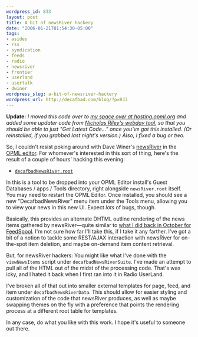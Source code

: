 ```yaml
--- 
wordpress_id: 833
layout: post
title: A bit of newsRiver hackery
date: "2006-01-21T01:54:30-05:00"
tags: 
- asides
- rss
- syndication
- feeds
- radio
- newsriver
- frontier
- userland
- usertalk
- dwiner
wordpress_slug: a-bit-of-newsriver-hackery
wordpress_url: http://decafbad.com/blog/?p=833
---
```

**Update:** *I moved this code over to [my space over at hosting.opml.org][ms] and added some updater code from [Nicholas Riley's webdav tool][nu], so that you should be able to just "Get Latest Code..." once you've got this installed.  (Or reinstalled, if you grabbed last night's version.)  Also, I fixed a bug or two.*

[ms]: http://blogs.opml.org/decafbad/
[nu]: http://web.sabi.net/nriley/software/

So, I couldn't resist poking around with Dave Winer's [newsRiver][] in the [OPML editor][oe].  For whomever's interested in this sort of thing, here's the result of a couple of hours' hacking this evening:

* [`decafbadNewsRiver.root`](http://hosting.opml.org/decafbad/decafbadNewsRiver/decafbadNewsRiver.root)

In this is a tool to be dropped into your OPML Editor install's Guest Databases / apps / Tools directory, right alongside `newsRiver.root` itself.  You may need to restart the OPML Editor.  Once installed, you should see a new "DecafbadNewsRiver" menu item under the Tools menu, allowing you to view your news in this new UI.  Expect *lots* of bugs, though.

Basically, this provides an alternate DHTML outline rendering of the news items gathered by newsRiver—quite similar to [what I did back in October for FeedSpool][fs].  I'm not sure how far I'll take this, if I take it any farther.  I've got a bit of a notion to tackle some REST/AJAX interaction with newsRiver for on-the-spot item deletion, and maybe on-demand item content retrieval.

But, for newsRiver hackers:  You might like what I've done with the `viewNewsItems` script under `decafbadNewsRiverSuite`.  I've made an attempt to pull all of the HTML out of the midst of the processing code.  That's was icky, and I hated it back when I first ran into it in Radio UserLand.  

I've broken all of that out into smaller external templates for page, feed, and item under `decafbadNewsRiverData`.  This should allow for easier styling and customization of the code that newsRiver produces, as well as maybe swapping themes on the fly with a preference that points the rendering process at a different root table for templates.

In any case, do what you like with this work.  I hope it's useful to someone out there.

<!-- tags: newsriver frontier userland radio usertalk rss syndication feeds dwiner -->

[oe]: http://www.opml.org
[newsriver]: http://www.newsriver.org/
[fs]: http://decafbad.com/blog/2005/10/05/feedspool-is-progressing-nicely
